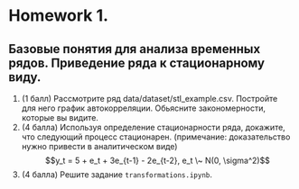 # Homework 1.

## Базовые понятия для анализа временных рядов. Приведение ряда к стационарному виду.

1. (1 балл) Рассмотрите ряд data/dataset/stl_example.csv.
   Постройте для него график автокорреляции. Обьясните закономерности, которые вы видите.
2. (4 балла) Используя определение стационарности ряда, докажите, что следующий процесс
   стационарен. (примечание: доказательство нужно привести в аналитическом виде)  
   $$y_t = 5 + e_t + 3e_{t-1} - 2e_{t-2}, e_t \~ N(0, \sigma^2)$$
3. (4 балла) Решите задание `transformations.ipynb`.
